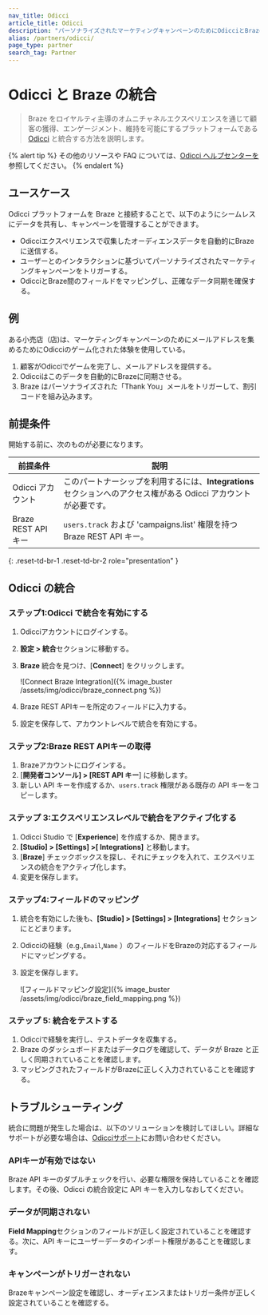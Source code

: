 ```yaml
---
nav_title: Odicci
article_title: Odicci
description: "パーソナライズされたマーケティングキャンペーンのためにOdicciとBrazeを統合するためのステップバイステップガイド"
alias: /partners/odicci/
page_type: partner
search_tag: Partner
---
```


# Odicci と Braze の統合

> Braze をロイヤルティ主導のオムニチャネルエクスペリエンスを通じて顧客の獲得、エンゲージメント、維持を可能にするプラットフォームである [Odicci](https://www.odicci.com/) と統合する方法を説明します。

{% alert tip %}
その他のリソースや FAQ については、[Odicci ヘルプセンターを](https://help.odicci.com)参照してください。
{% endalert %}

## ユースケース

Odicci プラットフォームを Braze と接続することで、以下のようにシームレスにデータを共有し、キャンペーンを管理することができます。

- Odicciエクスペリエンスで収集したオーディエンスデータを自動的にBrazeに送信する。
- ユーザーとのインタラクションに基づいてパーソナライズされたマーケティングキャンペーンをトリガーする。
- OdicciとBraze間のフィールドをマッピングし、正確なデータ同期を確保する。

## 例

ある小売店（店)は、マーケティングキャンペーンのためにメールアドレスを集めるためにOdicciのゲーム化された体験を使用している。

1. 顧客がOdicciでゲームを完了し、メールアドレスを提供する。
2. Odicciはこのデータを自動的にBrazeに同期させる。
3. Braze はパーソナライズされた「Thank You」メールをトリガーして、割引コードを組み込みます。

## 前提条件

開始する前に、次のものが必要になります。

| 前提条件             | 説明                                                               |
|---------------------------------------|------------------------------------------------------------------------------------------------------------------------------------------|
| Odicci アカウント            | このパートナーシップを利用するには、**Integrations** セクションへのアクセス権がある Odicci アカウントが必要です。|
| Braze REST API キー        | `users.track` および 'campaigns.list' 権限を持つ Braze REST API キー。 |
{: .reset-td-br-1 .reset-td-br-2 role="presentation" }

## Odicci の統合

### ステップ1:Odicci で統合を有効にする

1. Odicciアカウントにログインする。
2. **設定 > 統合**セクションに移動する。
3. **Braze** 統合を見つけ、[**Connect**] をクリックします。

   ![Connect Braze Integration]({% image_buster /assets/img/odicci/braze_connect.png %})

4. Braze REST APIキーを所定のフィールドに入力する。
5. 設定を保存して、アカウントレベルで統合を有効にする。

### ステップ2:Braze REST APIキーの取得

1. Brazeアカウントにログインする。
2. [**開発者コンソール] > [REST API キー**] に移動します。
3. 新しい API キーを作成するか、`users.track` 権限がある既存の API キーをコピーします。

### ステップ 3:エクスペリエンスレベルで統合をアクティブ化する

1. Odicci Studio で [**Experience**] を作成するか、開きます。
2. **[Studio] > [Settings] >[ Integrations]** と移動します。
3. [**Braze**] チェックボックスを探し、それにチェックを入れて、エクスペリエンスの統合をアクティブ化します。
4. 変更を保存します。

### ステップ4:フィールドのマッピング

1. 統合を有効にした後も、**[Studio] > [Settings] > [Integrations]** セクションにとどまります。
2. Odicciの経験（e.g.,`Email`,`Name` ）のフィールドをBrazeの対応するフィールドにマッピングする。
3. 設定を保存します。

   ![フィールドマッピング設定]({% image_buster /assets/img/odicci/braze_field_mapping.png %})

### ステップ 5: 統合をテストする

1. Odicciで経験を実行し、テストデータを収集する。
2. Braze のダッシュボードまたはデータログを確認して、データが Braze と正しく同期されていることを確認します。
3. マッピングされたフィールドがBrazeに正しく入力されていることを確認する。

## トラブルシューティング

統合に問題が発生した場合は、以下のソリューションを検討してほしい。詳細なサポートが必要な場合は、[Odicciサポート](https://help.odicci.com)にお問い合わせください。

### APIキーが有効ではない

Braze API キーのダブルチェックを行い、必要な権限を保持していることを確認します。その後、Odicci の統合設定に API キーを入力しなおしてください。

### データが同期されない

**Field Mapping**セクションのフィールドが正しく設定されていることを確認する。次に、API キーにユーザーデータのインポート権限があることを確認します。

### キャンペーンがトリガーされない

Brazeキャンペーン設定を確認し、オーディエンスまたはトリガー条件が正しく設定されていることを確認する。
